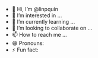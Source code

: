 - 👋 Hi, I’m @linpquin
- 👀 I’m interested in ... 
- 🌱 I’m currently learning ... 
- 💞️ I’m looking to collaborate on ... 
- 📫 How to reach me ... 
- 😄 Pronouns: 
- ⚡ Fun fact: 

<!---
skaaa3/skaaa3 is a ✨ special ✨ repository because its `README.md` (this file) appears on your GitHub profile.
You can click the Preview link to take a look at your changes.
--->
